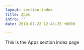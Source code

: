 ```yaml
---
layout: section-index
title: Apps
intro: ''
date: 2019-01-22 12:46:25 +0000

---
```

This is the Apps section index page